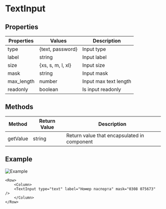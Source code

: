 # TextInput

## Properties

| Properties | Values            | Description           |
| ---------- | ----------------- | --------------------- |
| type       | {text, password}  | Input type            |
| label      | string            | Input label           |
| size       | {xs, s, m, l, xl} | Input size            |
| mask       | string            | Input mask            |
| max_length | number            | Input max text length |
| readonly   | boolean           | Is input readonly     |

## Methods

| Method   | Return Value | Description                                 |
| -------- | ------------ | ------------------------------------------- |
| getValue | string       | Return value that encapsulated in component |

## Example

![Example](https://i.imgur.com/Qw2HntY.png)

```vue
<Row>
    <Column>
    <TextInput type="text" label="Номер паспорта" mask="0308 075673" />
    </Column>
</Row>
```
